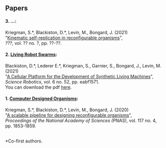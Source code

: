 ## Papers


#### **3. ...:**

Kriegman, S.\*, Blackiston, D.\*, Levin, M., Bongard, J. (2021)  <br>
"[Kinematic self-replication in reconfigurable organisms]()",  <br>
_???_, vol. ?? no. ?, pp. ??-??.
<br>


#### **2. [Living Robot Swarms](https://livingrobotswarms.github.io):**

Blackiston, D.\*, Lederer E.\*, Kriegman, S., Garnier, S., Bongard, J., Levin, M. (2021) <br>
"[A Cellular Platform for the Development of Synthetic Living Machines](https://robotics.sciencemag.org/content/6/52/eabf1571)", <br>
_Science Robotics_, vol. 6 no. 52, pp. eabf1571.  <br>
You can download the pdf [here](https://livingrobotswarms.github.io/img/xenobots2.pdf).
<br>


#### **1. [Computer Designed Organisms](https://cdorgs.github.io):**

Kriegman, S.\*, Blackiston, D.\*, Levin, M., Bongard, J. (2020)  <br>
"[A scalable pipeline for designing reconfigurable organisms](https://www.pnas.org/content/117/4/1853)",  <br>
_Proceedings of the National Academy of Sciences (PNAS)_, vol. 117 no. 4, pp. 1853-1859.  <br>
<br>

\*Co-first authors. <br>




